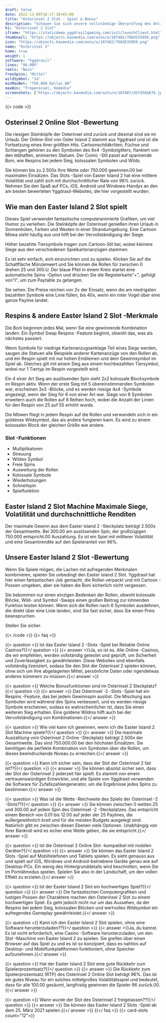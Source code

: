 ```yaml
---
draft: false
date: 2022-11-09T16:17:38+03:00
title: "Osterinsel 2 Slot - Spiel & Bonus"
description: "Schauen Sie sich unsere vollständige Überprüfung des Online Slot des Easter Island 2 an, um das Gameplay, die Boni, RTP und das Spielen mit den besten Casino -Angeboten zu entdecken."
h1: "Osterinsel 2 Slot"
iframe: "https://staticdemo.yggdrasilgaming.com/init/launchClient.html?gameid=7396&lang=en&currency=EUR&org=Demo&key=&fullscreen=yes"
thumbnail: "https://objects.kaxmedia.com/auto/o/107482/768d535056.png"
icon: "https://objects.kaxmedia.com/auto/o/107482/768d535056.png"
name: "Osterinsel 2"
home: true
weight: 1
software: "Yggdrasil"
lines: "96.00%"
reels: "Nein"
freeSpins: "Mittel"
wildSymbol: "Ja"
minMaxBet: "750.000 Dollar.00"
maxWin: "Tropeninsel, Komödie"
screenshots: ["https://objects.kaxmedia.com/auto/o/107487/d5fd56b676.jpeg"]
---
```


{{< code >}}<h2>Osterinsel 2 Online Slot -Bewertung</h2><p>Die riesigen Steinköpfe der Osterinsel sind zurück und diesmal sind sie im Urlaub. Der Online-Slot von Oster Island 2 stammt aus Yggdrasil und ist die Fortsetzung eines ihrer größten Hits. Cartoonschildkröten, Füchse und Schlangen gehören zu den Symbolen des 6x4 -Symbolgitters, flankiert von den lebhaften, animierten Statuen. Der Comic -Stil passt auf spannende Boni, wie Respins bei jedem Sieg, kolossalen Symbolen und Wilds.</p><p>Sie können bis zu 2.500x Ihre Wette oder 750.000 gewinnen.00 bei maximalen Einsätzen. Das Slots -Spiel von Easter Island 2 hat eine mittlere Volatilität und zahlt sich mit durchschnittlicher Rate von 96% zurück. Nehmen Sie den Spaß auf PCs, iOS, Android und Windows-Handys an den am besten bewerteten Yggdrasil-Websites, die hier vorgestellt wurden.</p><h2>Wie man den Easter Island 2 Slot spielt</h2><p>Dieses Spiel verwendet fantastische computeranimierte Grafiken, um viel Humor zu verleihen. Die Steinköpfe der Osterinsel genießen ihren Urlaub in Sonnenhüten, Farben und Westen in einer Strandumgebung. Eine Cartoon Möwa sieht häufig aus und hilft bei der Vervollständigung der Siege.</p><p>Höher bezahlte Tiersymbole tragen zum Cartoon-Stil bei, wobei kleinere Siege aus den verschiedenen Spielkartenanzügen stammen.</p><p>Es ist sehr einfach, sich einzurichten und zu spielen. Klicken Sie auf die Schaltfläche Münzenwert und Sie können die Rollen für zwischen 0 drehen.25 und 300.U. Der blaue Pfeil in einem Kreis startet eine automatische Spins -Option und drücken Sie die Registerkarte"+", gefolgt von"I", um zum Paytable zu gelangen.</p><p>Sie sehen. Die Preise reichen von 2x der Einsatz, wenn die am niedrigsten bezahlten Symbole eine Linie füllen, bis 40x, wenn ein roter Vogel über eine ganze Payline landet.</p><h2>Respins & andere Easter Island 2 Slot -Merkmale</h2><p>Die Boni beginnen jedes Mal, wenn Sie eine gewinnende Kombination landen. Ein Symbol Swap Respins -Feature beginnt, obwohl das, was als nächstes passiert.</p><p>Wenn Symbole für niedrige Kartenanzugsanklage Teil eines Siegs werden, saugen die Statuen alle Beispiele anderer Kartenanzüge von den Rollen ab, und ein Respin spielt mit nur hohen Emblemen und dem Gewinnsymbol im Spiel ab. Gleiches gilt mit einem Sieg aus einem hochbezahlten Tiersymbol, wobei nur 1 Tiertyp im Respin vorgestellt wird.</p><p>Ein 4 einer Art Sieg am auslösenden Spin sieht 2x2 kolossale Blocksymbole im Respin aktiv. Wenn der erste Sieg mit 5 übereinstimmenden Symbolen war, erscheinen 3x3 -Blöcke, und es werden riesige 4x4 -Symbole angezeigt, wenn der Sieg für 6 von einer Art war. Siege von 6 Symbolen erweitern auch die Rollen auf 8 Reihen hoch, wobei die Anzahl der Linien für den Respin von 25 auf 55 erhöht wurde.</p><p>Die Möwen fliegt in jedem Respin auf die Rollen und verwandeln sich in ein goldenes Wildsymbol, das als andere fungieren kann. Es wird zu einem kolossalen Block der gleichen Größe wie andere.</p><h3>
Slot -Funktionen</h3><ul>
<li></span>
Multiplikatoren</li>
<li></span>
Streuung</li>
<li></span>
Wildes Symbol</li>
<li></span>
Freie Spins</li>
<li></span>
Ausweitung der Rollen</li>
<li></span>
Kolossale Symbole</li>
<li></span>
Wiederholungen</li>
<li></span>
Schnellspin</li>
<li></span>
Spielfunktion</li></ul><h2>Easter Island 2 Slot Machine Maximale Siege, Volatilität und durchschnittliche Renditen</h2><p>Der maximale Gewinn aus dem Easter Island 2 -Steckplatz beträgt 2.500x der Gesamtwette. Bei 300.00 am auslösenden Spin, der großzügigen 750.000 entspricht.00 Auszahlung. Es ist ein Spiel mit mittlerer Volatilität und eine Gesamtrendite auf den Spieleranteil von 96%.</p><h2>Unsere Easter Island 2 Slot -Bewertung</h2><p>Wenn Sie Spiele mögen, die Lachen mit aufregenden Merkmalen kombinieren, spielen Sie unbedingt den Easter Island 2 Slot. Yggdrasil hat hier einen fantastischen Job gemacht, die Rollen verpackt und mit Cartoon -Possen umgeben, aber sie haben die Boni sicherlich nicht vergessen.</p><p>Sie bekommen nur einen einzigen Bedenken der Rollen, obwohl kolossale Blöcke, Wild- und Symbol -Swaps einen großen Beitrag zur lohnenden Funktion leisten können. Wenn sich die Rollen nach 6 Symbolen ausdehnen, die direkt über eine Linie landen, sind Sie fast sicher, dass Sie einen Preis beanspruchen.</p><p>Stellen Sie sicher.</p>
{{< /code >}}
{{< faq >}}

{{< question >}} Ist das Easter Island 2 -Slots -Spiel bei Reliable Online Casinos?{{</ question >}}
{{< answer >}}Ja, so ist es. Alle Online -Casinos, die wir empfehlen, werden vollständig getestet und geprüft, um Sicherheit und Zuverlässigkeit zu gewährleisten. Diese Websites sind ebenfalls vollständig lizenziert, sodass Sie den Slot der Osterinsel 2 spielen können, ohne sich um Ihre abgelagerten Mittel, persönliche Daten oder irgendetwas anderes kümmern zu müssen.{{</ answer >}}

{{< question >}} Welche Bonusfunktionen sind im Osterinsel 2 Steckplatz?{{</ question >}}
{{< answer >}} Das Osterinsel -2 -Slots -Spiel hat ein Respins -Feature, das bei jedem Gewinnspin auslöst. Die Mischung aus Symbolen wird während des Spins verbessert, und es werden riesige Symbole erscheinen, sodass es wahrscheinlicher ist, dass Sie einen weiteren Sieg erhalten. Eine goldene Wildnis hilft auch bei der Vervollständigung von Kombinationen.{{</ answer >}}

{{< question >}} Wie viel kann ich gewinnen, wenn ich die Easter Island 2 Slot Machine spiele?{{</ question >}}
{{< answer >}} Die maximale Auszahlung vom Osterinsel 2 Online -Steckplatz beträgt 2.500x der Gesamtwette. Das sind 750.000.00 bei den höchsten Einsätzen. Sie benötigen die perfekte Kombination von Symbolen über die Rollen, um dieses beeindruckende Niveau zu erreichen.{{</ answer >}}

{{< question >}} Kann ich sicher sein, dass der Slot der Osterinsel 2 fair ist??{{</ question >}}
{{< answer >}} Sie können absolut sicher sein, dass der Slot der Osterinsel 2 jederzeit fair spielt. Es stammt von einem vertrauenswürdigen Entwickler, und alle Spiele von Yggdrasil verwenden die Software für Zufallszahlengenerator, um die Ergebnisse jedes Spins zu bestimmen.{{</ answer >}}

{{< question >}} Was ist die Wette -Reichweite des Spiels der Osterinsel -2 -Slots??{{</ question >}}
{{< answer >}} Sie können zwischen 0 wetten.25 und 300.00 auf jedem Spin des Osterinsel -2 -Steckplatzes. Das entspricht einem Bereich von 0.01 bis 12.00 auf jeder der 25 Paylines, die außergewöhnlich breit und für die meisten Budgets ausgelegt sind. Natürlich gibt es zwischen diesen Ebenen viele Optionen. Unabhängig von Ihrer Bankroll wird es sicher eine Wette geben, die sie entspricht.{{</ answer >}}

{{< question >}} Ist die Osterinsel 2 Online Slot -kompatibel mit mobilen Geräten?{{</ question >}}
{{< answer >}} Sie können das Easter Island 2 Slots -Spiel auf Mobiltelefonen und Tablets spielen. Es sieht genauso aus und spielt auf iOS, Windows und Android-betriebene Geräte genau wie auf Desktop-PCs. Ein wenig des Hintergrunddetails wird beschnitten, wenn Sie im Porträtmodus spielen. Spielen Sie also in der Landschaft, um den vollen Effekt zu erzielen.{{</ answer >}}

{{< question >}} Ist der Easter Island 2 Slot ein hochwertiges Spiel?{{</ question >}}
{{< answer >}} Die fantastischen Computergrafiken und lustigen Possen der Charaktere machen den Osterinsel 2 Slot zu einem hochwertigen Spiel. Es geht jedoch nicht nur um das Aussehen, da der Respins bei jedem Sieg, kolossalen Blöcken und wertvolles Wildsymbol ein aufregendes Gameplay gewährleistet.{{</ answer >}}

{{< question >}} Kann ich den Easter Island 2 Slot spielen, ohne eine Software herunterzuladen??{{</ question >}}
{{< answer >}}Ja, du kannst. Es ist nicht erforderlich, eine Casino -Software herunterzuladen, um den Slot -Maschine von Easter Island 2 zu spielen. Sie greifen über einen Browser auf das Spiel zu und es ist so konzipiert, dass es nahtlos auf Desktop- und Mobilfunkplattformen funktioniert, ohne Speicher aufzunehmen.{{</ answer >}}

{{< question >}} Hat der Easter Island 2 Slot eine gute Rückkehr zum Spielerprozentsatz?{{</ question >}}
{{< answer >}} Die Rückkehr zum Spielerprozentsatz (RTP) des Osterinsel 2 Online Slot beträgt 96%. Das ist ein gutes Niveau für ein solches mittelgroßes Volatilitätsspiel und bedeutet, dass für alle 100.00 gesäumt, langfristig gewinnen die Spieler 96 zurück.00.{{</ answer >}}

{{< question >}} Wann wurde der Slot des Osterinsel 2 freigelassen??{{</ question >}}
{{< answer >}} Sie können das Easter Island 2 Slots -Spiel ab dem 25. März 2021 spielen.{{</ answer >}}
{{</ faq >}}
{{< card-slots count="12">}}